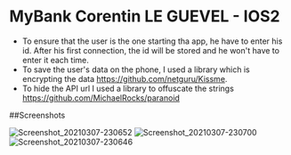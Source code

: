 # MyBank Corentin LE GUEVEL - IOS2
 
- To ensure that the user is the one starting tha app, he have to enter his id. After his first connection, the id will be stored and he won't have to enter it each time.
- To save the user's data on the phone, I used a library which is encrypting the data https://github.com/netguru/Kissme.
- To hide the API url I used a library to offuscate the strings https://github.com/MichaelRocks/paranoid

##Screenshots

![Screenshot_20210307-230652](https://user-images.githubusercontent.com/60450845/110256546-c4002600-7f99-11eb-9ba3-3137467deef0.jpg)
![Screenshot_20210307-230700](https://user-images.githubusercontent.com/60450845/110256548-c5315300-7f99-11eb-8c96-dcc5ff7eabef.jpg)
![Screenshot_20210307-230646](https://user-images.githubusercontent.com/60450845/110256538-bea2db80-7f99-11eb-88f8-a50d49e22013.jpg)
